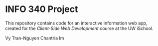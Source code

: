 # INFO 340 Project

This repository contains code for an interactive information web app, created for the _Client-Side Web Development_ course at the UW iSchool.

Vy Tran-Nguyen
Chantria Im